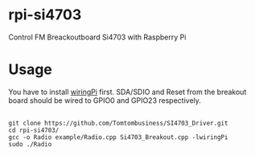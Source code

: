 rpi-si4703
==========

Control FM Breackoutboard Si4703 with Raspberry Pi

Usage
=====

You have to install <a href="http://wiringpi.com/download-and-install/">wiringPi</a> first. SDA/SDIO and Reset from the breakout board should be wired to GPIO0 and GPIO23 respectively.
<pre>
	<code>
git clone https://github.com/Tomtombusiness/SI4703_Driver.git
cd rpi-si4703/
gcc -o Radio example/Radio.cpp Si4703_Breakout.cpp -lwiringPi
sudo ./Radio
	</code>
</pre>


